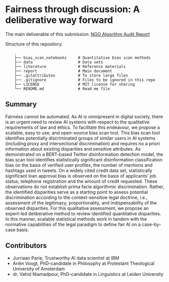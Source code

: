 # Fairness through discussion: A deliberative way forward

The main deliverable of this submission: [NGO Algorithm Audit Report](https://github.com/NGO-Algorithm-Audit/AI_Audit_Challenge/blob/master/report/Report_AI_Audit_Challenge.docx)

Structure of this repository.

```
    .
    ├── bias_scan_notebooks     # Quantitative bias scan methods 
    ├── data                    # Data sets
    ├── literature              # Reference materials
    ├── report                  # Main document
    ├── .gitattributes          # To store large files
    ├── .gitignore              # Files to be ignored in this repo
    ├── LICENSE                 # MIT license for sharing 
    └── README.md               # Read me file
```
## Summary
Fairness cannot be automated. As AI is omnipresent in digital society, there is an urgent need to review AI systems with respect to the qualitative requirements of law and ethics. To facilitate this endeavour, we propose a scalable, easy to use, and open-source bias scan tool. This bias scan tool identifies potentially discriminated groups of similar users in AI systems (including proxy and intersectional discrimination) and requires no a priori information about existing disparities and sensitive attributes. As demonstrated on a BERT-based Twitter disinformation detection model, the bias scan tool identifies statistically significant disinformation classification bias on the basis of verified user profiles, the number of mentions and hashtags used in tweets. On a widely cited credit data set, statistically significant loan approval bias is observed on the basis of applicants’ job status, telephone registration and the amount of credit requested. These observations do not establish prima facie algorithmic discrimination. Rather, the identified disparities serve as a starting point to assess potential discrimination according to the context-sensitive legal doctrine, i.e., assessment of the legitimacy, proportionality, and indispensability of the observed disparities. For this qualitative assessment, we propose an expert-led deliberative method to review identified quantitative disparities. In this manner, scalable statistical methods work in tandem with the normative capabilities of the legal paradigm to define fair AI on a case-by-case basis.

## Contributors
- Jurriaan Parie, Trustworthy AI data scientist at IBM
- Ariën Voogt, PhD-candidate in Philosophy at Protestant Theological University of Amsterdam
- dr. Vahid Niamadpour, PhD-candidate in Linguistics at Leiden University